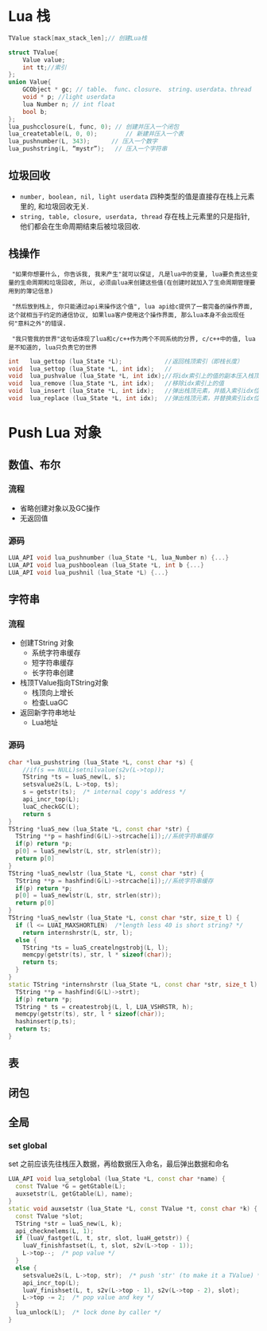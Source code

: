 # Lua 栈

```c++
TValue stack[max_stack_len];// 创建Lua栈

struct TValue{
    Value value;
    int tt;//索引
};
union Value{
    GCObject * gc; // table、 func、closure、 string、userdata、thread
    void * p; //light userdata
    lua Number n; // int float
    bool b;
};
lua_pushcclosure(L, func, 0); // 创建并压入一个闭包
lua_createtable(L, 0, 0);        // 新建并压入一个表
lua_pushnumber(L, 343);      // 压入一个数字
lua_pushstring(L, “mystr”);   // 压入一个字符串
```

## 垃圾回收

- `number, boolean, nil, light userdata` 四种类型的值是直接存在栈上元素里的, 和垃圾回收无关.
- `string, table, closure, userdata, thread` 存在栈上元素里的只是指针, 他们都会在生命周期结束后被垃圾回收.

## 栈操作

     "如果你想要什么, 你告诉我, 我来产生"就可以保证, 凡是lua中的变量, lua要负责这些变量的生命周期和垃圾回收, 所以, 必须由lua来创建这些值(在创建时就加入了生命周期管理要用到的簿记信息)
    
     "然后放到栈上, 你只能通过api来操作这个值", lua api给c提供了一套完备的操作界面, 这个就相当于约定的通信协议, 如果lua客户使用这个操作界面, 那么lua本身不会出现任何"意料之外"的错误.
    
     "我只管我的世界"这句话体现了lua和c/c++作为两个不同系统的分界, c/c++中的值, lua是不知道的, lua只负责它的世界

```c++
int   lua_gettop (lua_State *L);            //返回栈顶索引（即栈长度）  
void  lua_settop (lua_State *L, int idx);   //                
void  lua_pushvalue (lua_State *L, int idx);//将idx索引上的值的副本压入栈顶  
void  lua_remove (lua_State *L, int idx);   //移除idx索引上的值  
void  lua_insert (lua_State *L, int idx);   //弹出栈顶元素，并插入索引idx位置  
void  lua_replace (lua_State *L, int idx);  //弹出栈顶元素，并替换索引idx位置的值
```



# Push Lua 对象

## 数值、布尔

### 流程

- 省略创建对象以及GC操作
- 无返回值

### 源码

```c++
LUA_API void lua_pushnumber (lua_State *L, lua_Number n) {...}
LUA_API void lua_pushboolean (lua_State *L, int b {...}
LUA_API void lua_pushnil (lua_State *L) {...}
```



## 字符串

### 流程

- 创建TString 对象
  - 系统字符串缓存
  - 短字符串缓存
  - 长字符串创建
- 栈顶TValue指向TString对象
  - 栈顶向上增长
  - 检查LuaGC
- 返回新字符串地址
  - Lua地址

### 源码

```c++
char *lua_pushstring (lua_State *L, const char *s) {
    //if(s == NULL)setnilvalue(s2v(L->top));
    TString *ts = luaS_new(L, s);
    setsvalue2s(L, L->top, ts);
    s = getstr(ts);  /* internal copy's address */
    api_incr_top(L);
  	luaC_checkGC(L);
    return s
}
TString *luaS_new (lua_State *L, const char *str) {
  TString **p = hashfind(G(L)->strcache[i]);//系统字符串缓存
  if(p) return *p;
  p[0] = luaS_newlstr(L, str, strlen(str));
  return p[0]
}
TString *luaS_newlstr (lua_State *L, const char *str) {
  TString **p = hashfind(G(L)->strcache[i]);//系统字符串缓存
  if(p) return *p;
  p[0] = luaS_newlstr(L, str, strlen(str));
  return p[0]
}
TString *luaS_newlstr (lua_State *L, const char *str, size_t l) {
  if (l <= LUAI_MAXSHORTLEN)  /*length less 40 is short string? */
    return internshrstr(L, str, l);
  else {
    TString *ts = luaS_createlngstrobj(L, l);
    memcpy(getstr(ts), str, l * sizeof(char));
    return ts;
  }
}
static TString *internshrstr (lua_State *L, const char *str, size_t l) {
  TString **p = hashfind(G(L)->strt);
  if(p) return *p;
  TString * ts = createstrobj(L, l, LUA_VSHRSTR, h);
  memcpy(getstr(ts), str, l * sizeof(char));
  hashinsert(p,ts);
  return ts;
}
```

## 表



## 闭包

## 全局

### set global

set 之前应该先往栈压入数据，再给数据压入命名，最后弹出数据和命名

```c++
LUA_API void lua_setglobal (lua_State *L, const char *name) {
  const TValue *G = getGtable(L);
  auxsetstr(L, getGtable(L), name);
}
static void auxsetstr (lua_State *L, const TValue *t, const char *k) {
  const TValue *slot;
  TString *str = luaS_new(L, k);
  api_checknelems(L, 1);
  if (luaV_fastget(L, t, str, slot, luaH_getstr)) {
    luaV_finishfastset(L, t, slot, s2v(L->top - 1));
    L->top--;  /* pop value */
  }
  else {
    setsvalue2s(L, L->top, str);  /* push 'str' (to make it a TValue) */
    api_incr_top(L);
    luaV_finishset(L, t, s2v(L->top - 1), s2v(L->top - 2), slot);
    L->top -= 2;  /* pop value and key */
  }
  lua_unlock(L);  /* lock done by caller */
}
```






